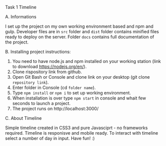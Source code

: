 Task 1 Timeline

A. Informations

I set up the project on my own working environment based and npm and gulp. Developer files are in `src` folder and `dist` folder contains minified files ready to deploy on the server. Folder `docs` contains full documentation of the project.

B. Installing project instructions:

   1. You need to have node.js and npm installed on your working station (link to download https://nodejs.org/en/).
   2. Clone rispository link from github.
   3. Open Git Bash or Console and clone link on your desktop (git clone `repository link`).
   4. Enter folder in Console (cd `folder name`).
   5. Type `npm install` or `npm i` to set up working environment.
   6. When installation is over type `npm start` in console and whait few seconds to launch a project.
   7. The project runs on http://localhost:3000/

C. About Timeline

Simple timeline created in CSS3 and pure Javasciprt - no frameworks required. Timeline is responisve and mobile ready. To interact with timeline select a number of day in input. Have fun! :)

